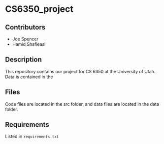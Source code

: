 # CS6350_project

## Contributors
- Joe Spencer
- Hamid Shafieasl

## Description
This repository contains our project for CS 6350 at the University of Utah. Data is contained in the

## Files
Code files are located in the src folder, and data files are located in the data folder.

## Requirements
Listed in `requirements.txt`
